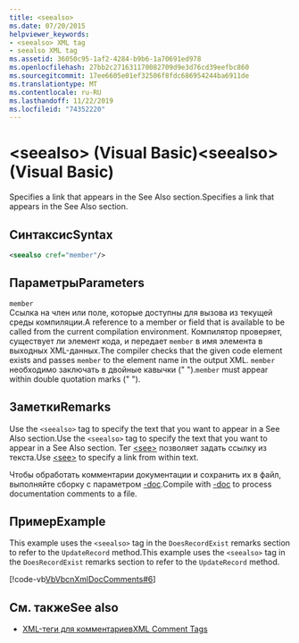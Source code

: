 ```yaml
---
title: <seealso>
ms.date: 07/20/2015
helpviewer_keywords:
- <seealso> XML tag
- seealso XML tag
ms.assetid: 36050c95-1af2-4284-b9b6-1a70691ed978
ms.openlocfilehash: 27bb2c271631170082709d9e3d76cd39eefbc860
ms.sourcegitcommit: 17ee6605e01ef32506f8fdc686954244ba6911de
ms.translationtype: MT
ms.contentlocale: ru-RU
ms.lasthandoff: 11/22/2019
ms.locfileid: "74352220"
---
```

# <a name="seealso-visual-basic"></a><span data-ttu-id="a8327-101">\<seealso> (Visual Basic)</span><span class="sxs-lookup"><span data-stu-id="a8327-101">\<seealso> (Visual Basic)</span></span>
<span data-ttu-id="a8327-102">Specifies a link that appears in the See Also section.</span><span class="sxs-lookup"><span data-stu-id="a8327-102">Specifies a link that appears in the See Also section.</span></span>  
  
## <a name="syntax"></a><span data-ttu-id="a8327-103">Синтаксис</span><span class="sxs-lookup"><span data-stu-id="a8327-103">Syntax</span></span>  
  
```xml  
<seealso cref="member"/>  
```  
  
## <a name="parameters"></a><span data-ttu-id="a8327-104">Параметры</span><span class="sxs-lookup"><span data-stu-id="a8327-104">Parameters</span></span>  
 `member`  
 <span data-ttu-id="a8327-105">Ссылка на член или поле, которые доступны для вызова из текущей среды компиляции.</span><span class="sxs-lookup"><span data-stu-id="a8327-105">A reference to a member or field that is available to be called from the current compilation environment.</span></span> <span data-ttu-id="a8327-106">Компилятор проверяет, существует ли элемент кода, и передает `member` в имя элемента в выходных XML-данных.</span><span class="sxs-lookup"><span data-stu-id="a8327-106">The compiler checks that the given code element exists and passes `member` to the element name in the output XML.</span></span> <span data-ttu-id="a8327-107">`member` необходимо заключать в двойные кавычки (" ").</span><span class="sxs-lookup"><span data-stu-id="a8327-107">`member` must appear within double quotation marks (" ").</span></span>  
  
## <a name="remarks"></a><span data-ttu-id="a8327-108">Заметки</span><span class="sxs-lookup"><span data-stu-id="a8327-108">Remarks</span></span>  
 <span data-ttu-id="a8327-109">Use the `<seealso>` tag to specify the text that you want to appear in a See Also section.</span><span class="sxs-lookup"><span data-stu-id="a8327-109">Use the `<seealso>` tag to specify the text that you want to appear in a See Also section.</span></span> <span data-ttu-id="a8327-110">Тег [\<see>](../../../visual-basic/language-reference/xmldoc/see.md) позволяет задать ссылку из текста.</span><span class="sxs-lookup"><span data-stu-id="a8327-110">Use [\<see>](../../../visual-basic/language-reference/xmldoc/see.md) to specify a link from within text.</span></span>  
  
 <span data-ttu-id="a8327-111">Чтобы обработать комментарии документации и сохранить их в файл, выполняйте сборку с параметром [-doc](../../../visual-basic/reference/command-line-compiler/doc.md).</span><span class="sxs-lookup"><span data-stu-id="a8327-111">Compile with [-doc](../../../visual-basic/reference/command-line-compiler/doc.md) to process documentation comments to a file.</span></span>  
  
## <a name="example"></a><span data-ttu-id="a8327-112">Пример</span><span class="sxs-lookup"><span data-stu-id="a8327-112">Example</span></span>  
 <span data-ttu-id="a8327-113">This example uses the `<seealso>` tag in the `DoesRecordExist` remarks section to refer to the `UpdateRecord` method.</span><span class="sxs-lookup"><span data-stu-id="a8327-113">This example uses the `<seealso>` tag in the `DoesRecordExist` remarks section to refer to the `UpdateRecord` method.</span></span>  
  
 [!code-vb[VbVbcnXmlDocComments#6](~/samples/snippets/visualbasic/VS_Snippets_VBCSharp/VbVbcnXmlDocComments/VB/Class1.vb#6)]  
  
## <a name="see-also"></a><span data-ttu-id="a8327-114">См. также</span><span class="sxs-lookup"><span data-stu-id="a8327-114">See also</span></span>

- [<span data-ttu-id="a8327-115">XML-теги для комментариев</span><span class="sxs-lookup"><span data-stu-id="a8327-115">XML Comment Tags</span></span>](../../../visual-basic/language-reference/xmldoc/index.md)

